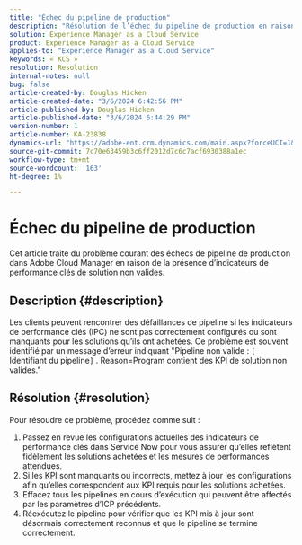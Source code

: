 ```yaml
---
title: "Échec du pipeline de production"
description: "Résolution de l’échec du pipeline de production en raison d’indicateurs clés de performance de solution non valides"
solution: Experience Manager as a Cloud Service
product: Experience Manager as a Cloud Service
applies-to: "Experience Manager as a Cloud Service"
keywords: « KCS »
resolution: Resolution
internal-notes: null
bug: false
article-created-by: Douglas Hicken
article-created-date: "3/6/2024 6:42:56 PM"
article-published-by: Douglas Hicken
article-published-date: "3/6/2024 6:44:29 PM"
version-number: 1
article-number: KA-23838
dynamics-url: "https://adobe-ent.crm.dynamics.com/main.aspx?forceUCI=1&pagetype=entityrecord&etn=knowledgearticle&id=e7810c56-e9db-ee11-904d-6045bd006793"
source-git-commit: 7c70e63459b3c6ff2012d7c6c7acf6930388a1ec
workflow-type: tm+mt
source-wordcount: '163'
ht-degree: 1%

---
```


# Échec du pipeline de production


Cet article traite du problème courant des échecs de pipeline de production dans Adobe Cloud Manager en raison de la présence d’indicateurs de performance clés de solution non valides.

## Description {#description}


Les clients peuvent rencontrer des défaillances de pipeline si les indicateurs de performance clés (IPC) ne sont pas correctement configurés ou sont manquants pour les solutions qu’ils ont achetées. Ce problème est souvent identifié par un message d’erreur indiquant &quot;Pipeline non valide : `[` Identifiant du pipeline`]` . Reason=Program contient des KPI de solution non valides.&quot;


## Résolution {#resolution}


Pour résoudre ce problème, procédez comme suit :
1. Passez en revue les configurations actuelles des indicateurs de performance clés dans Service Now pour vous assurer qu’elles reflètent fidèlement les solutions achetées et les mesures de performances attendues.
2. Si les KPI sont manquants ou incorrects, mettez à jour les configurations afin qu’elles correspondent aux KPI requis pour les solutions achetées.
3. Effacez tous les pipelines en cours d’exécution qui peuvent être affectés par les paramètres d’ICP précédents.
4. Réexécutez le pipeline pour vérifier que les KPI mis à jour sont désormais correctement reconnus et que le pipeline se termine correctement.
